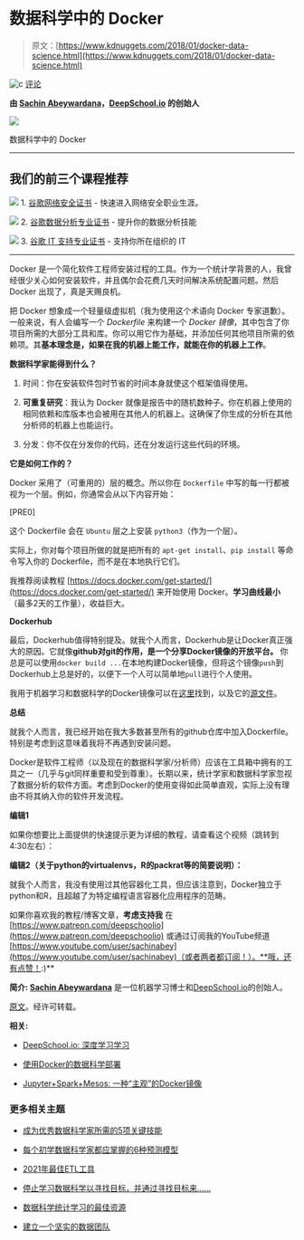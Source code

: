 # 数据科学中的 Docker

> 原文：[https://www.kdnuggets.com/2018/01/docker-data-science.html](https://www.kdnuggets.com/2018/01/docker-data-science.html)

![c](../Images/3d9c022da2d331bb56691a9617b91b90.png) [评论](#comments)

**由 [Sachin Abeywardana](https://www.linkedin.com/in/sachinabeywardana/)，[DeepSchool.io](http://DeepSchool.io) 的创始人**

![](../Images/f5f6339d81d0f7c18ef3e688b2513ce8.png)

数据科学中的 Docker

* * *

## 我们的前三个课程推荐

![](../Images/0244c01ba9267c002ef39d4907e0b8fb.png) 1\. [谷歌网络安全证书](https://www.kdnuggets.com/google-cybersecurity) - 快速进入网络安全职业生涯。

![](../Images/e225c49c3c91745821c8c0368bf04711.png) 2\. [谷歌数据分析专业证书](https://www.kdnuggets.com/google-data-analytics) - 提升你的数据分析技能

![](../Images/0244c01ba9267c002ef39d4907e0b8fb.png) 3\. [谷歌 IT 支持专业证书](https://www.kdnuggets.com/google-itsupport) - 支持你所在组织的 IT

* * *

Docker 是一个简化软件工程师安装过程的工具。作为一个统计学背景的人，我曾经很少关心如何安装软件，并且偶尔会花费几天时间解决系统配置问题。然后 Docker 出现了，真是天赐良机。

把 Docker 想象成一个轻量级虚拟机（我为使用这个术语向 Docker 专家道歉）。一般来说，有人会编写一个 *Dockerfile* 来构建一个 *Docker 镜像*，其中包含了你项目所需的大部分工具和库。你可以用它作为基础，并添加任何其他项目所需的依赖项。其**基本理念是，如果在我的机器上能工作，就能在你的机器上工作**。

**数据科学家能得到什么？**

1.  时间：你在安装软件包时节省的时间本身就使这个框架值得使用。

1.  **可重复研究**：我认为 Docker 就像是报告中的随机数种子。你在机器上使用的相同依赖和库版本也会被用在其他人的机器上。这确保了你生成的分析在其他分析师的机器上也能运行。

1.  分发：你不仅在分发你的代码，还在分发运行这些代码的环境。

**它是如何工作的？**

Docker 采用了（可重用的）层的概念。所以你在 `Dockerfile` 中写的每一行都被视为一个层。例如，你通常会从以下内容开始：

[PRE0]

这个 Dockerfile 会在 `Ubuntu` 层之上安装 `python3`（作为一个层）。

实际上，你对每个项目所做的就是把所有的 `apt-get install`、`pip install` 等命令写入你的 Dockerfile，而不是在本地执行它们。

我推荐阅读教程 [https://docs.docker.com/get-started/](https://docs.docker.com/get-started/) 来开始使用 Docker。**学习曲线最小**（最多2天的工作量），收益巨大。

**Dockerhub**

最后，Dockerhub值得特别提及。就我个人而言，Dockerhub是让Docker真正强大的原因。它就像**github对git的作用，是一个分享Docker镜像的开放平台。** 你总是可以使用`docker build ...`在本地构建Docker镜像，但将这个镜像`push`到Dockerhub上总是好的，以便下一个人可以简单地`pull`进行个人使用。

我用于机器学习和数据科学的Docker镜像可以在[这里](https://hub.docker.com/r/sachinruk/ml_class/)找到，以及它的[源文件](https://github.com/sachinruk/Dockerfiles/blob/master/ML_class/Dockerfile)。

**总结**

就我个人而言，我已经开始在我大多数甚至所有的github仓库中加入Dockerfile。特别是考虑到这意味着我将不再遇到安装问题。

Docker是软件工程师（以及现在的数据科学家/分析师）应该在工具箱中拥有的工具之一（几乎与git同样重要和受到尊重）。长期以来，统计学家和数据科学家忽视了数据分析的软件方面。考虑到Docker的使用变得如此简单直观，实际上没有理由不将其纳入你的软件开发流程。

****编辑1****

如果你想要比上面提供的快速提示更为详细的教程，请查看这个视频（跳转到4:30左右）：

**编辑2（关于python的virtualenvs，R的packrat等的简要说明）：**

就我个人而言，我没有使用过其他容器化工具，但应该注意到，Docker独立于python和R，且超越了为特定编程语言容器化应用程序的范畴。

如果你喜欢我的教程/博客文章，**考虑支持我** 在[https://www.patreon.com/deepschoolio](https://www.patreon.com/deepschoolio) 或通过订阅我的YouTube频道[https://www.youtube.com/user/sachinabey](https://www.youtube.com/user/sachinabey)（或者两者都订阅！）。**哦，还有点赞！:)**

**简介: [Sachin Abeywardana](https://www.linkedin.com/in/sachinabeywardana/)** 是一位机器学习博士和[DeepSchool.io](http://DeepSchool.io)的创始人。

[原文](https://towardsdatascience.com/docker-for-data-science-4901f35d7cf9)。经许可转载。

**相关:**

+   [DeepSchool.io: 深度学习学习](/2017/12/deepschool-io-deep-learning-learning.html)

+   [使用Docker的数据科学部署](/2016/12/data-science-deployments-docker.html)

+   [Jupyter+Spark+Mesos: 一种“主观”的Docker镜像](/2016/05/ibm-jupyter-spark-mesos-docker.html)

### 更多相关主题

+   [成为优秀数据科学家所需的5项关键技能](https://www.kdnuggets.com/2021/12/5-key-skills-needed-become-great-data-scientist.html)

+   [每个初学数据科学家都应掌握的6种预测模型](https://www.kdnuggets.com/2021/12/6-predictive-models-every-beginner-data-scientist-master.html)

+   [2021年最佳ETL工具](https://www.kdnuggets.com/2021/12/mozart-best-etl-tools-2021.html)

+   [停止学习数据科学以寻找目标，并通过寻找目标来……](https://www.kdnuggets.com/2021/12/stop-learning-data-science-find-purpose.html)

+   [数据科学统计学习的最佳资源](https://www.kdnuggets.com/2021/12/springboard-top-resources-learn-data-science-statistics.html)

+   [建立一个坚实的数据团队](https://www.kdnuggets.com/2021/12/build-solid-data-team.html)
